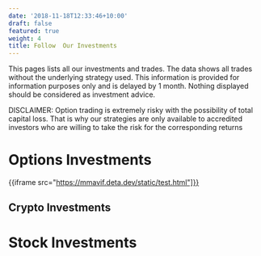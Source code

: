 ```yaml
---
date: '2018-11-18T12:33:46+10:00'
draft: false
featured: true
weight: 4
title: Follow  Our Investments
---
```

This pages lists all our investments and trades. The data shows all trades without the underlying strategy used. This information is provided for information purposes only and is delayed by 1 month. Nothing displayed should be considered as investment advice.

DISCLAIMER: Option trading is extremely risky with the possibility of total capital loss. That is why our strategies are only available to accredited investors who are willing to take the risk for the corresponding returns 

# Options Investments
{{iframe src="https://mmavif.deta.dev/static/test.html"]}}
## Crypto Investments

# Stock Investments

